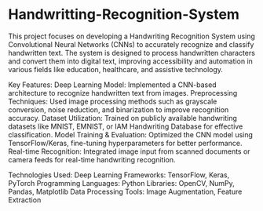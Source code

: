 # Handwritting-Recognition-System
This project focuses on developing a Handwriting Recognition System using Convolutional Neural Networks (CNNs) to accurately recognize and classify handwritten text. The system is designed to process handwritten characters and convert them into digital text, improving accessibility and automation in various fields like education, healthcare, and assistive technology.

Key Features:
Deep Learning Model: Implemented a CNN-based architecture to recognize handwritten text from images.
Preprocessing Techniques: Used image processing methods such as grayscale conversion, noise reduction, and binarization to improve recognition accuracy.
Dataset Utilization: Trained on publicly available handwriting datasets like MNIST, EMNIST, or IAM Handwriting Database for effective classification.
Model Training & Evaluation: Optimized the CNN model using TensorFlow/Keras, fine-tuning hyperparameters for better performance.
Real-time Recognition: Integrated image input from scanned documents or camera feeds for real-time handwriting recognition.

Technologies Used:
Deep Learning Frameworks: TensorFlow, Keras, PyTorch
Programming Languages: Python
Libraries: OpenCV, NumPy, Pandas, Matplotlib
Data Processing Tools: Image Augmentation, Feature Extraction
